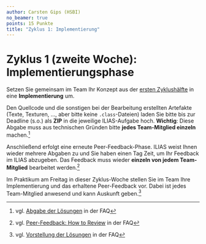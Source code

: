 ```yaml
---
author: Carsten Gips (HSBI)
no_beamer: true
points: 15 Punkte
title: "Zyklus 1: Implementierung"
---
```


# Zyklus 1 (zweite Woche): Implementierungsphase

Setzen Sie gemeinsam im Team Ihr Konzept aus der [ersten Zyklushälfte](b01a.md) in eine **Implementierung** um.

Den Quellcode und die sonstigen bei der Bearbeitung erstellten Artefakte (Texte, Texturen, ..., aber bitte keine
`.class`-Dateien) laden Sie bitte bis zur Deadline (s.o.) als **ZIP** in die jeweilige ILIAS-Aufgabe hoch. **Wichtig**:
Diese Abgabe muss aus technischen Gründen bitte **jedes Team-Mitglied einzeln** machen.[^1]

Anschließend erfolgt eine erneute Peer-Feedback-Phase. ILIAS weist Ihnen wieder mehrere Abgaben zu und Sie haben einen
Tag Zeit, um Ihr Feedback im ILIAS abzugeben. Das Feedback muss wieder **einzeln von jedem Team-Mitglied** bearbeitet
werden.[^2]

Im Praktikum am Freitag in dieser Zyklus-Woche stellen Sie im Team Ihre Implementierung und das erhaltene Peer-Feedback
vor. Dabei ist jedes Team-Mitglied anwesend und kann Auskunft geben.[^3]

[^1]: vgl. [Abgabe der Lösungen](https://github.com/Programmiermethoden-CampusMinden/PM-Lecture/discussions/15) in der
    FAQ

[^2]: vgl. [Peer-Feedback: How to Review](https://github.com/Programmiermethoden-CampusMinden/PM-Lecture/discussions/16)
    in der FAQ

[^3]: vgl. [Vorstellung der Lösungen](https://github.com/Programmiermethoden-CampusMinden/PM-Lecture/discussions/17) in
    der FAQ
